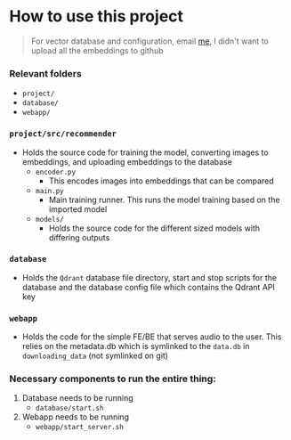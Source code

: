 # How to use this project
> For vector database and configuration, email [me](mailto:dedin005@umn.com), I didn't want to upload all the embeddings to github

### Relevant folders
* `project/`
* `database/`
* `webapp/`

### `project/src/recommender`
* Holds the source code for training the model, converting images to embeddings, and uploading embeddings to the database
    * `encoder.py`
        * This encodes images into embeddings that can be compared
    * `main.py`
        * Main training runner. This runs the model training based on the imported model
    * `models/`
        * Holds the source code for the different sized models with differing outputs

### `database`
* Holds the `Qdrant` database file directory, start and stop scripts for the database and the database config file which contains the Qdrant API key

### `webapp`
* Holds the code for the simple FE/BE that serves audio to the user. This relies on the metadata.db which is symlinked to the `data.db` in `downloading_data` (not symlinked on git)

### Necessary components to run the entire thing:
1. Database needs to be running
    * `database/start.sh`
2. Webapp needs to be running
    * `webapp/start_server.sh`

